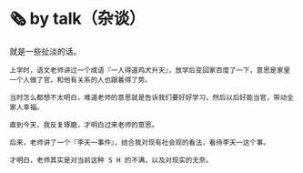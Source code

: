 # 🗞 by talk（杂谈）

就是一些扯淡的话。

    上学时，语文老师讲过一个成语『一人得道鸡犬升天』，放学后变回家百度了一下，意思是家里一个人做了官，和他有关系的人也跟着得了势。

    当时怎么都想不太明白，难道老师的意思就是告诉我们要好好学习，然后以后好能当官，带动全家人幸福。

    直到今天，我反复琢磨，才明白过来老师的意思。

    后来，老师讲了一个『李天一事件』，结合我对现有社会观的看法，看待李天一这个事。

    才明白，老师其实是对当前这种 S H 的不满，以及对现实的无奈。
